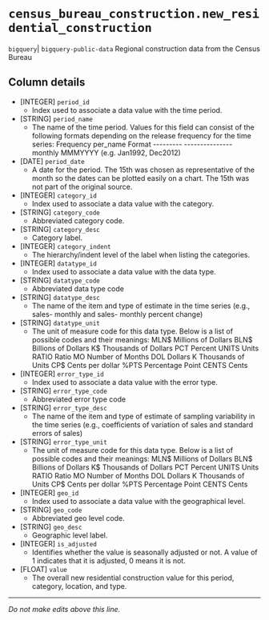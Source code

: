 # `census_bureau_construction.new_residential_construction`
`bigquery`| `bigquery-public-data`
Regional construction data from the Census Bureau

## Column details
* [INTEGER]   `period_id`
  - Index used to associate a data value with the time period.
* [STRING]    `period_name`
  - The name of the time period. Values for this field can  consist of the following formats depending on the  release frequency for the time series:   Frequency       per_name Format   ---------       ---------------   monthly         MMMYYYY (e.g. Jan1992, Dec2012)
* [DATE]      `period_date`
  - A date for the period. The 15th was chosen as representative of the month so the dates can be plotted easily on a chart. The 15th was not part of the original source.
* [INTEGER]   `category_id`
  - Index used to associate a data value with the category.
* [STRING]    `category_code`
  - Abbreviated category code.
* [STRING]    `category_desc`
  - Category label.
* [INTEGER]   `category_indent`
  - The hierarchy/indent level of the label when listing the categories.
* [INTEGER]   `datatype_id`
  - Index used to associate a data value with the data type.
* [STRING]    `datatype_code`
  - Abbreviated data type code
* [STRING]    `datatype_desc`
  - The name of the item and type of estimate in the time series (e.g., sales- monthly and sales- monthly percent change)
* [STRING]    `datatype_unit`
  - The unit of measure code for this data type. Below is  a list of possible codes and their meanings:   MLN$   Millions of Dollars  BLN$   Billions of Dollars   K$     Thousands of Dollars   PCT    Percent   UNITS  Units  RATIO  Ratio   MO     Number of Months   DOL    Dollars  K      Thousands of Units CP$    Cents per dollar  %PTS   Percentage Point  CENTS  Cents
* [INTEGER]   `error_type_id`
  - Index used to associate a data value with the error type.
* [STRING]    `error_type_code`
  - Abbreviated error type code
* [STRING]    `error_type_desc`
  - The name of the item and type of estimate of sampling variability in the time series (e.g., coefficients of variation of sales and standard errors of sales)
* [STRING]    `error_type_unit`
  - The unit of measure code for this data type. Below is  a list of possible codes and their meanings:   MLN$   Millions of Dollars  BLN$   Billions of Dollars   K$     Thousands of Dollars   PCT    Percent   UNITS  Units  RATIO  Ratio   MO     Number of Months   DOL    Dollars  K      Thousands of Units CP$    Cents per dollar  %PTS   Percentage Point  CENTS  Cents
* [INTEGER]   `geo_id`
  - Index used to associate a data value with the geographical level.
* [STRING]    `geo_code`
  - Abbreviated geo level code.
* [STRING]    `geo_desc`
  - Geographic level label.
* [INTEGER]   `is_adjusted`
  - Identifies whether the value is seasonally adjusted or not. A value of 1 indicates that it is adjusted, 0 means it is not.
* [FLOAT]     `value`
  - The overall new residential construction value for this period, category, location, and type.

-------------------------------------------------------------------------------
*Do not make edits above this line.*
